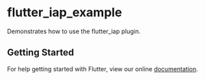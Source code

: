 # flutter_iap_example

Demonstrates how to use the flutter_iap plugin.

## Getting Started

For help getting started with Flutter, view our online
[documentation](http://flutter.io/).

